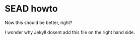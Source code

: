 # SEAD howto

Now this should be better, right?

I wonder why Jekyll dosent add this file on the right hand side.